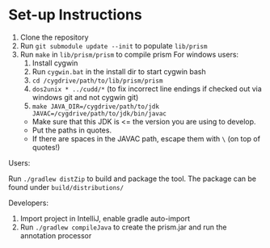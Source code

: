 Set-up Instructions
===================

1. Clone the repository
2. Run `git submodule update --init` to populate `lib/prism`
3. Run `make` in `lib/prism/prism` to compile prism
   For windows users:
   1. Install cygwin
   2. Run `cygwin.bat` in the install dir to start cygwin bash
   3. `cd /cygdrive/path/to/lib/prism/prism`
   4. `dos2unix * ../cudd/*` (to fix incorrect line endings if checked out via windows git and not cygwin git) 
   5. `make JAVA_DIR=/cygdrive/path/to/jdk JAVAC=/cygdrive/path/to/jdk/bin/javac`
     * Make sure that this JDK is <= the version you are using to develop.
     * Put the paths in quotes.
     * If there are spaces in the JAVAC path, escape them with `\` (on top of quotes!)

Users:

Run `./gradlew distZip` to build and package the tool.
The package can be found under `build/distributions/`

Developers:

1. Import project in IntelliJ, enable gradle auto-import
2. Run `./gradlew compileJava` to create the prism.jar and run the annotation processor
